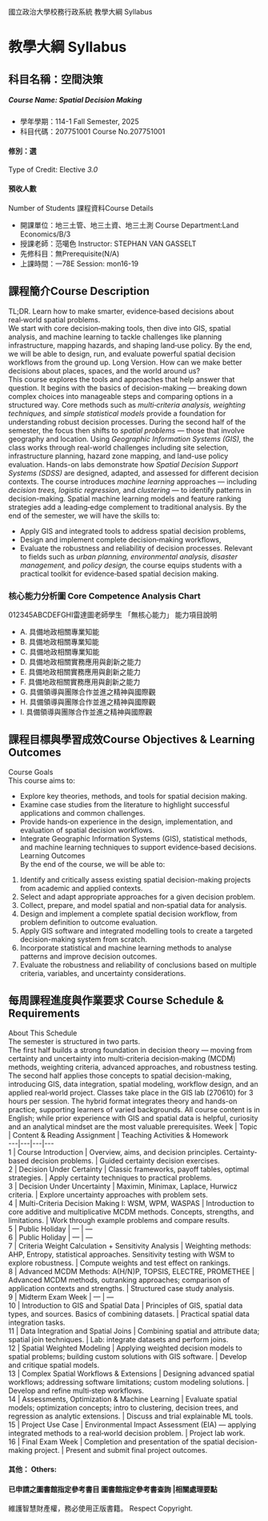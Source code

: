 國立政治大學校務行政系統 教學大綱 Syllabus
# 教學大綱 Syllabus
##  科目名稱：空間決策
#####  Course Name: Spatial Decision Making
  * 學年學期：114-1 Fall Semester, 2025 
  * 科目代碼：207751001 Course No.207751001
#### 修別：選
Type of Credit: Elective 
_3.0_
#### 預收人數
Number of Students
課程資料Course Details
  * 開課單位：地三土管、地三土資、地三土測 Course Department:Land Economics/B/3 
  * 授課老師：范噶色 Instructor: STEPHAN VAN GASSELT 
  * 先修科目：無Prerequisite(N/A)
  * 上課時間：一78E Session: mon16-19 
##  課程簡介Course Description
TL;DR. Learn how to make smarter, evidence‑based decisions about real‑world spatial problems.  
We start with core decision‑making tools, then dive into GIS, spatial analysis, and machine learning to tackle challenges like planning infrastructure, mapping hazards, and shaping land‑use policy. By the end, we will be able to design, run, and evaluate powerful spatial decision workflows from the ground up.
Long Version.
How can we make better decisions about places, spaces, and the world around us?  
This course explores the tools and approaches that help answer that question.
It begins with the basics of decision-making — breaking down complex choices into manageable steps and comparing options in a structured way. Core methods such as _multi‑criteria analysis, weighting techniques,_ and _simple statistical models_ provide a foundation for understanding robust decision processes.
During the second half of the semester, the focus then shifts to _spatial problems_ — those that involve geography and location. Using _Geographic Information Systems (GIS),_ the class works through real-world challenges including site selection, infrastructure planning, hazard zone mapping, and land-use policy evaluation. Hands-on labs demonstrate how _Spatial Decision Support Systems (SDSS)_ are designed, adapted, and assessed for different decision contexts.
The course introduces _machine learning_ approaches — including _decision trees, logistic regression,_ and _clustering_ — to identify patterns in decision-making. Spatial machine learning models and feature ranking strategies add a leading‑edge complement to traditional analysis.
By the end of the semester, we will have the skills to:
  * Apply GIS and integrated tools to address spatial decision problems,
  * Design and implement complete decision‑making workflows,
  * Evaluate the robustness and reliability of decision processes.
Relevant to fields such as _urban planning, environmental analysis, disaster management,_ and _policy design,_ the course equips students with a practical toolkit for evidence‑based spatial decision making.
###  核心能力分析圖 Core Competence Analysis Chart
012345ABCDEFGHI雷達圖老師學生
「無核心能力」 
能力項目說明
  * A. 具備地政相關專業知能
  * B. 具備地政相關專業知能
  * C. 具備地政相關專業知能
  * D. 具備地政相關實務應用與創新之能力
  * E. 具備地政相關實務應用與創新之能力
  * F. 具備地政相關實務應用與創新之能力
  * G. 具備領導與團隊合作並進之精神與國際觀
  * H. 具備領導與團隊合作並進之精神與國際觀
  * I. 具備領導與團隊合作並進之精神與國際觀
##  課程目標與學習成效Course Objectives & Learning Outcomes 
Course Goals  
This course aims to:
  * Explore key theories, methods, and tools for spatial decision making.
  * Examine case studies from the literature to highlight successful applications and common challenges.
  * Provide hands‑on experience in the design, implementation, and evaluation of spatial decision workflows.
  * Integrate Geographic Information Systems (GIS), statistical methods, and machine learning techniques to support evidence‑based decisions.
Learning Outcomes  
By the end of the course, we will be able to:
  1. Identify and critically assess existing spatial decision-making projects from academic and applied contexts.
  2. Select and adapt appropriate approaches for a given decision problem.
  3. Collect, prepare, and model spatial and non‑spatial data for analysis.
  4. Design and implement a complete spatial decision workflow, from problem definition to outcome evaluation.
  5. Apply GIS software and integrated modelling tools to create a targeted decision-making system from scratch.
  6. Incorporate statistical and machine learning methods to analyse patterns and improve decision outcomes.
  7. Evaluate the robustness and reliability of conclusions based on multiple criteria, variables, and uncertainty considerations.
##  每周課程進度與作業要求 Course Schedule & Requirements
About This Schedule  
The semester is structured in two parts.  
The first half builds a strong foundation in decision theory — moving from certainty and uncertainty into multi‑criteria decision‑making (MCDM) methods, weighting criteria, advanced approaches, and robustness testing.  
The second half applies those concepts to spatial decision-making, introducing GIS, data integration, spatial modeling, workflow design, and an applied real‑world project.
Classes take place in the GIS lab (270610) for 3 hours per session. The hybrid format integrates theory and hands-on practice, supporting learners of varied backgrounds. All course content is in English; while prior experience with GIS and spatial data is helpful, curiosity and an analytical mindset are the most valuable prerequisites.
Week | Topic | Content & Reading Assignment | Teaching Activities & Homework  
---|---|---|---  
1 | Course Introduction | Overview, aims, and decision principles. Certainty-based decision problems. | Guided certainty decision exercises.  
2 | Decision Under Certainty | Classic frameworks, payoff tables, optimal strategies. | Apply certainty techniques to practical problems.  
3 | Decision Under Uncertainty | Maximin, Minimax, Laplace, Hurwicz criteria. | Explore uncertainty approaches with problem sets.  
4 | Multi-Criteria Decision Making I: WSM, WPM, WASPAS | Introduction to core additive and multiplicative MCDM methods. Concepts, strengths, and limitations. | Work through example problems and compare results.  
5 | Public Holiday | — | —  
6 | Public Holiday | — | —  
7 | Criteria Weight Calculation + Sensitivity Analysis | Weighting methods: AHP, Entropy, statistical approaches. Sensitivity testing with WSM to explore robustness. | Compute weights and test effect on rankings.  
8 | Advanced MCDM Methods: A(H/N)P, TOPSIS, ELECTRE, PROMETHEE | Advanced MCDM methods, outranking approaches; comparison of application contexts and strengths. | Structured case study analysis.  
9 | Midterm Exam Week | — | —  
10 | Introduction to GIS and Spatial Data | Principles of GIS, spatial data types, and sources. Basics of combining datasets. | Practical spatial data integration tasks.  
11 | Data Integration and Spatial Joins | Combining spatial and attribute data; spatial join techniques. | Lab: integrate datasets and perform joins.  
12 | Spatial Weighted Modeling | Applying weighted decision models to spatial problems; building custom solutions with GIS software. | Develop and critique spatial models.  
13 | Complex Spatial Workflows & Extensions | Designing advanced spatial workflows; addressing software limitations; custom modeling solutions. | Develop and refine multi‑step workflows.  
14 | Assessments, Optimization & Machine Learning | Evaluate spatial models; optimization concepts; intro to clustering, decision trees, and regression as analytic extensions. | Discuss and trial explainable ML tools.  
15 | Project Use Case | Environmental Impact Assessment (EIA) — applying integrated methods to a real‑world decision problem. | Project lab work.  
16 | Final Exam Week | Completion and presentation of the spatial decision-making project. | Present and submit final project outcomes.  
####  其他： Others:
####  已申請之圖書館指定參考書目  圖書館指定參考書查詢 |相關處理要點
維護智慧財產權，務必使用正版書籍。 Respect Copyright.